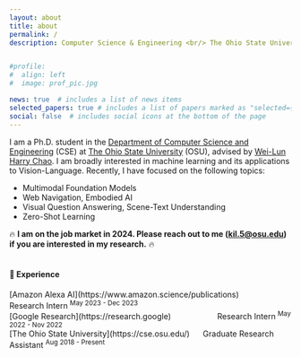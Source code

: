 ```yaml
---
layout: about
title: about
permalink: /
description: Computer Science & Engineering <br/> The Ohio State University <br/>  <a href="#">:email:</a>&nbsp;&nbsp;kil.5@osu.edu <br/> <a href="https://scholar.google.com/citations?user=C3O0uxcAAAAJ&hl=en">[Google Scholar]</a>&nbsp;&nbsp;<a href="https://github.com/heendung">[Github]</a>&nbsp;&nbsp;<a href="https://www.linkedin.com/in/jihyung-kil-6262b2149">[LinkedIn]</a>


#profile:
#  align: left
#  image: prof_pic.jpg

news: true  # includes a list of news items
selected_papers: true # includes a list of papers marked as "selected={true}"
social: false  # includes social icons at the bottom of the page
---
```


I am a Ph.D. student in the [Department of Computer Science and Engineering](https://cse.osu.edu/) (CSE) at [The Ohio State University](https://www.osu.edu/) (OSU), advised by [Wei-Lun Harry Chao](https://sites.google.com/view/wei-lun-harry-chao/). I am broadly interested in machine learning and its applications to Vision-Language. Recently, I have focused on the following topics:
* Multimodal Foundation Models
* Web Navigation, Embodied AI
* Visual Question Answering, Scene-Text Understanding
* Zero-Shot Learning <br>

🔥 **I am on the job market in 2024. Please reach out to me (kil.5@osu.edu) if you are interested in my research.** 🔥<br><br>

<h4> 💼 Experience </h4>
[Amazon Alexa AI](https://www.amazon.science/publications) &nbsp; &nbsp; &nbsp; &nbsp; &nbsp; &nbsp; &nbsp; &nbsp; &nbsp; &nbsp; Research Intern <sup>May 2023 - Dec 2023</sup> <br>
[Google Research](https://research.google) &nbsp; &nbsp; &nbsp; &nbsp; &nbsp; &nbsp; &nbsp; &nbsp; &nbsp; &nbsp; Research Intern <sup>May 2022 - Nov 2022</sup> <br>
[The Ohio State University](https://cse.osu.edu/) &nbsp; &nbsp; &nbsp;Graduate Research Assistant <sup>Aug 2018 - Present</sup>
<br><br>

